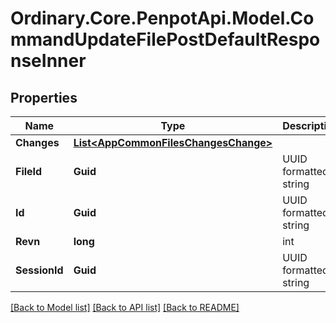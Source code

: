 # Ordinary.Core.PenpotApi.Model.CommandUpdateFilePostDefaultResponseInner

## Properties

Name | Type | Description | Notes
------------ | ------------- | ------------- | -------------
**Changes** | [**List&lt;AppCommonFilesChangesChange&gt;**](AppCommonFilesChangesChange.md) |  | 
**FileId** | **Guid** | UUID formatted string | 
**Id** | **Guid** | UUID formatted string | 
**Revn** | **long** | int | 
**SessionId** | **Guid** | UUID formatted string | 

[[Back to Model list]](../README.md#documentation-for-models) [[Back to API list]](../README.md#documentation-for-api-endpoints) [[Back to README]](../README.md)

